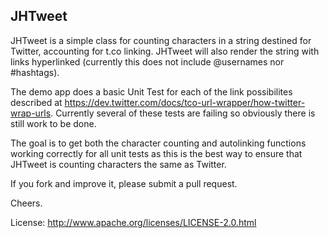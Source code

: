 JHTweet
-------

JHTweet is a simple class for counting characters in a string destined for Twitter, accounting for t.co linking. JHTweet will also render the string with links hyperlinked (currently this does not include @usernames nor #hashtags).

The demo app does a basic Unit Test for each of the link possibilites described at https://dev.twitter.com/docs/tco-url-wrapper/how-twitter-wrap-urls. Currently several of these tests are failing so obviously there is still work to be done.

The goal is to get both the character counting and autolinking functions working correctly for all unit tests as this is the best way to ensure that JHTweet is counting characters the same as Twitter.

If you fork and improve it, please submit a pull request.

Cheers.


License: http://www.apache.org/licenses/LICENSE-2.0.html
